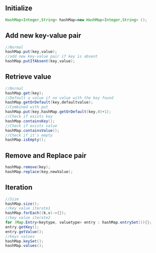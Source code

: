 ## Initialize
```java
HashMap<Integer,String> hashMap=new HashMap<Integer,String> ();
```
## Add new key-value pair
```java
//Normal
hashMap.put(key,value);
//add new key-value pair if key is absent
hashMap.putIfAbsent(key,value);
```
## Retrieve value
```java
//Normal
hashMap.get(key);
//Default a value if no value with the key found
hashMap.getOrDefault(key,defaultvalue);
//Combined with put
hashMap.put(key,hashMap.getOrDefault(key,0)+1);
//Check if exists key
hashMap.containsKey();
//Check if exists value
hashMap.containsValue();
//Check if it's empty
hashMap.isEmpty();
```
## Remove and Replace pair
```java
hashMap.remove(key);
hashMap.replace(key,newValue);
```
## Iteration
```java
//Size
hashMap.size();
//key value iterate1
hashMap.forEach((k,v)->{});
//key value iterate2
for (Map.Entry<keytype, valuetype> entry : hashMap.entrySet()){};
entry.getKey();
entry.getValue();
//keys values
hashMap.keySet();
hashMap.values();

```
